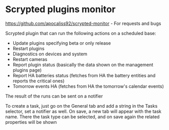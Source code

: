 # Scrypted plugins monitor

https://github.com/apocaliss92/scrypted-monitor - For requests and bugs

Scrypted plugin that can run the following actions on a scheduled base:
- Update plugins specifying beta or only release
- Restart plugins
- Diagnostics on devices and system
- Restart cameras
- Report plugin status (basically the data shown on the management plugins page)
- Report HA batteries status (fetches from HA the battery entities and reports the critical ones)
- Tomorrow events HA (fetches from HA the tomorrow's calendar events)

The result of the runs can be sent on a notifier

To create a task, just go on the General tab and add a string in the Tasks selector, set a notifier as well.
On save, a new tab will appear with the task name. There the task type can be selected, and on save again the related properties will be shown